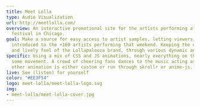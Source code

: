 ```yaml
---
title: Meet Lolla
type: Audio Visualization
url: http://meetlolla.com/
overview: An interactive promotional site for the artists performing at the 2017 Lollapalooza
  festival in Chicago.
goal: Make a source for easy access to artist samples, letting viewers quickly be
  introduced to the +160 artists performing that weekend. Keeping the established
  and lively feel of the Lollapalooza brand, through various dynamic animation.
specific: Using a mix of CSS and JS animations, nearly everything on the site has
  some movement. A crowd of cheering fans dances to the music acting as a visualizer,
  other animation is either custom or run through skrollr or anime-js.
live: See (listen) for yourself
color: "#EE3F54"
logo: meet-lolla/meet-lolla-logo.svg
img:
- meet-lolla/meet-lolla-cover.jpg
---
```


